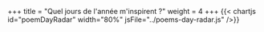 +++
title = "Quel jours de l'année m'inspirent ?"
weight = 4
+++
{{< chartjs id="poemDayRadar" width="80%" jsFile="../poems-day-radar.js" />}}
